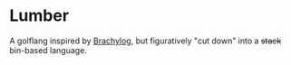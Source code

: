 # Lumber

A golflang inspired by [Brachylog](https://github.com/JCumin/Brachylog), but figuratively "cut down" into a ~~stack~~ bin-based language.

